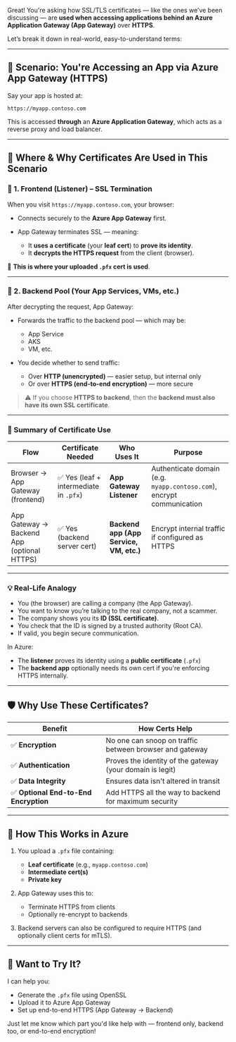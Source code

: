 Great! You're asking how SSL/TLS certificates — like the ones we’ve been discussing — are **used when accessing applications behind an Azure Application Gateway (App Gateway)** over **HTTPS**.

Let’s break it down in real-world, easy-to-understand terms:

---

## 🎯 Scenario: You're Accessing an App via Azure App Gateway (HTTPS)

Say your app is hosted at:

```
https://myapp.contoso.com
```

This is accessed **through** an **Azure Application Gateway**, which acts as a reverse proxy and load balancer.

---

## 🔐 Where & Why Certificates Are Used in This Scenario

### 🔸 1. **Frontend (Listener) – SSL Termination**

When you visit `https://myapp.contoso.com`, your browser:

* Connects securely to the **Azure App Gateway** first.
* App Gateway terminates SSL — meaning:

  * It **uses a certificate** (your **leaf cert**) to **prove its identity**.
  * It **decrypts the HTTPS request** from the client (browser).

🔑 **This is where your uploaded `.pfx` cert is used**.

---

### 🔸 2. **Backend Pool (Your App Services, VMs, etc.)**

After decrypting the request, App Gateway:

* Forwards the traffic to the backend pool — which may be:

  * App Service
  * AKS
  * VM, etc.
* You decide whether to send traffic:

  * Over **HTTP (unencrypted)** — easier setup, but internal only
  * Or over **HTTPS (end-to-end encryption)** — more secure

> ⚠️ If you choose **HTTPS to backend**, then the **backend must also have its own SSL certificate**.

---

### 📌 Summary of Certificate Use

| Flow                                       | Certificate Needed                    | Who Uses It                             | Purpose                                                               |
| ------------------------------------------ | ------------------------------------- | --------------------------------------- | --------------------------------------------------------------------- |
| Browser → App Gateway (frontend)           | ✅ Yes (leaf + intermediate in `.pfx`) | **App Gateway Listener**                | Authenticate domain (e.g. `myapp.contoso.com`), encrypt communication |
| App Gateway → Backend App (optional HTTPS) | ✅ Yes (backend server cert)           | **Backend app (App Service, VM, etc.)** | Encrypt internal traffic if configured as HTTPS                       |

---

### 💡 Real-Life Analogy

* You (the browser) are calling a company (the App Gateway).
* You want to know you’re talking to the real company, not a scammer.
* The company shows you its **ID (SSL certificate)**.
* You check that the ID is signed by a trusted authority (Root CA).
* If valid, you begin secure communication.

In Azure:

* The **listener** proves its identity using a **public certificate** (`.pfx`)
* The **backend app** optionally needs its own cert if you're enforcing HTTPS internally.

---

## 🛡️ Why Use These Certificates?

| Benefit                              | How Certs Help                                            |
| ------------------------------------ | --------------------------------------------------------- |
| ✅ **Encryption**                     | No one can snoop on traffic between browser and gateway   |
| ✅ **Authentication**                 | Proves the identity of the gateway (your domain is legit) |
| ✅ **Data Integrity**                 | Ensures data isn't altered in transit                     |
| ✅ **Optional End-to-End Encryption** | Add HTTPS all the way to backend for maximum security     |

---

## 🔄 How This Works in Azure

1. You upload a `.pfx` file containing:

   * **Leaf certificate** (e.g., `myapp.contoso.com`)
   * **Intermediate cert(s)**
   * **Private key**
2. App Gateway uses this to:

   * Terminate HTTPS from clients
   * Optionally re-encrypt to backends
3. Backend servers can also be configured to require HTTPS (and optionally client certs for mTLS).

---

## 🎯 Want to Try It?

I can help you:

* Generate the `.pfx` file using OpenSSL
* Upload it to Azure App Gateway
* Set up end-to-end HTTPS (App Gateway → Backend)

Just let me know which part you'd like help with — frontend only, backend too, or end-to-end encryption!
